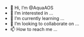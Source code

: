 - 👋 Hi, I’m @AquaAOS    
- 👀 I’m interested in ...   
- 🌱 I’m currently learning ...
- 💞️ I’m looking to collaborate on ...
- 📫 How to reach me ...  

<!---
AquaAOS/AquaAOS is a ✨ special ✨ repository because its `README.md` (this file) appears on your GitHub profile.
You can click the Preview link to take a look at your changes. Yes.
--->
